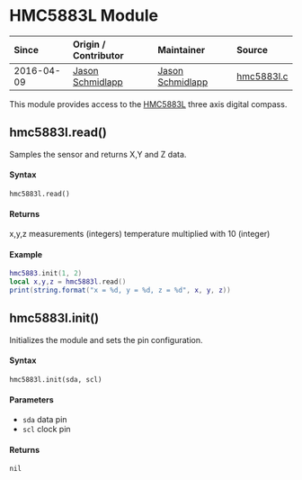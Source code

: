 # HMC5883L Module
| Since  | Origin / Contributor  | Maintainer  | Source  |
| :----- | :-------------------- | :---------- | :------ |
| 2016-04-09 | [Jason Schmidlapp](https://github.com/jschmidlapp) | [Jason Schmidlapp](https://github.com/jschmidlapp) | [hmc5883l.c](../../../app/modules/hmc5883l.c)|


This module provides access to the [HMC5883L](https://www.sparkfun.com/products/10530) three axis digital compass.

## hmc5883l.read()
Samples the sensor and returns X,Y and Z data.

#### Syntax
`hmc5883l.read()`

#### Returns
x,y,z measurements (integers)
temperature multiplied with 10 (integer)

#### Example
```lua
hmc5883.init(1, 2)
local x,y,z = hmc5883l.read()
print(string.format("x = %d, y = %d, z = %d", x, y, z))
```

## hmc5883l.init()
Initializes the module and sets the pin configuration.

#### Syntax
`hmc5883l.init(sda, scl)`

#### Parameters
- `sda` data pin
- `scl` clock pin

#### Returns
`nil`
